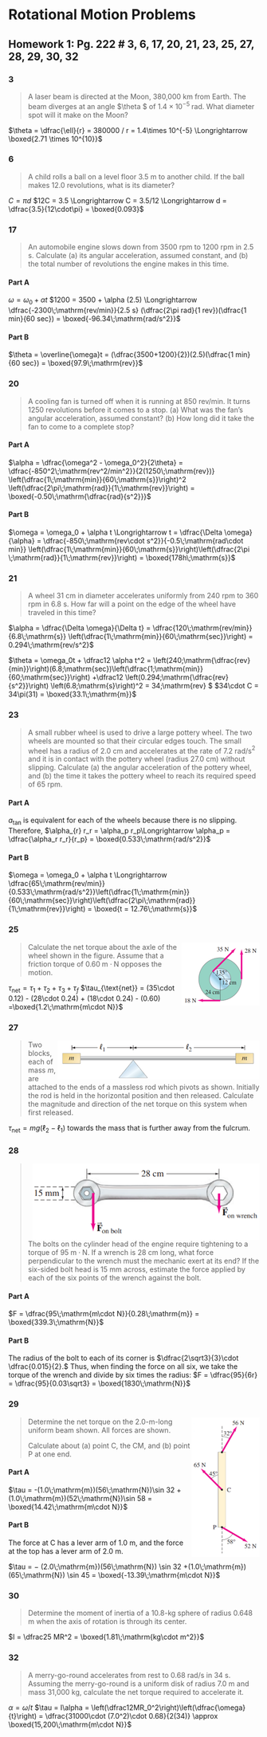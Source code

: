 # Rotational Motion Problems

## Homework 1: Pg. 222 # 3, 6, 17, 20, 21, 23, 25, 27, 28, 29, 30, 32

### 3

>A laser beam is directed at the Moon, 380,000 km from Earth. The beam diverges at an angle $\theta $ of $1.4\times 10^{-5}\;\mathrm{rad.}$ What diameter spot will it make on the Moon?

$\theta = \dfrac{\ell}{r} = 380000 / r = 1.4\times 10^{-5} \Longrightarrow \boxed{2.71 \times 10^{10}}$

### 6

> A child rolls a ball on a level floor 3.5 m to another child. If the ball makes 12.0 revolutions, what is its diameter?

$C = \pi d$
$12C = 3.5 \Longrightarrow C = 3.5/12 \Longrightarrow d = \dfrac{3.5}{12\cdot\pi} = \boxed{0.093}$

### 17

>An automobile engine slows down from 3500 rpm to 1200 rpm in 2.5 s. Calculate (a) its angular acceleration, assumed constant, and (b) the total number of revolutions the engine makes in this time.

#### Part A

$\omega = \omega_0 + \alpha t$
$1200 = 3500 + \alpha (2.5) \Longrightarrow \dfrac{-2300\;\mathrm{rev/min}}{2.5 s} (\dfrac{2\pi rad}{1 rev})(\dfrac{1 min}{60 sec}) = \boxed{-96.34\;\mathrm{rad/s^2}}$

#### Part B

$\theta = \overline{\omega}t = (\dfrac{3500+1200}{2})(2.5)(\dfrac{1 min}{60 sec}) = \boxed{97.9\;\mathrm{rev}}$

### 20

>A cooling fan is turned off when it is running at 850 rev/min. It turns 1250 revolutions before it comes to a stop. (a) What was the fan’s angular acceleration, assumed constant? (b) How long did it take the fan to come to a complete stop?

#### Part A

$\alpha = \dfrac{\omega^2 - \omega_0^2}{2\theta} = \dfrac{-850^2\;\mathrm{rev^2/min^2}}{2(1250\;\mathrm{rev})} \left(\dfrac{1\;\mathrm{min}}{60\;\mathrm{s}}\right)^2 \left(\dfrac{2\pi\;\mathrm{rad}}{1\;\mathrm{rev}}\right) = \boxed{-0.50\;\mathrm{\dfrac{rad}{s^2}}}$

#### Part B

$\omega = \omega_0 + \alpha t \Longrightarrow t = \dfrac{\Delta \omega}{\alpha} = \dfrac{-850\;\mathrm{rev\cdot s^2}}{-0.5\;\mathrm{rad\cdot min}} \left(\dfrac{1\;\mathrm{min}}{60\;\mathrm{s}}\right)\left(\dfrac{2\pi \;\mathrm{rad}}{1\;\mathrm{rev}}\right) = \boxed{178h\;\mathrm{s}}$

### 21

>A wheel 31 cm in diameter accelerates uniformly from 240 rpm to 360 rpm in 6.8 s. How far will a point on the edge of the wheel have traveled in this time?

$\alpha = \dfrac{\Delta \omega}{\Delta t} = \dfrac{120\;\mathrm{rev/min}}{6.8\;\mathrm{s}} \left(\dfrac{1\;\mathrm{min}}{60\;\mathrm{sec}}\right) = 0.294\;\mathrm{rev/s^2}$

$\theta = \omega_0t + \dfrac12 \alpha t^2 = \left(240\;\mathrm{\dfrac{rev}{min}}\right)(6.8\;\mathrm{sec})\left(\dfrac{1\;\mathrm{min}}{60\;\mathrm{sec}}\right) +\dfrac12 \left(0.294\;\mathrm{\dfrac{rev}{s^2}}\right) \left(6.8\;\mathrm{s}\right)^2 = 34\;\mathrm{rev} $
$34\cdot C = 34\pi(31) = \boxed{33.1\;\mathrm{m}}$

### 23

>A small rubber wheel is used to drive a large pottery wheel. The two wheels are mounted so that their circular edges touch. The small wheel has a radius of 2.0 cm and accelerates at the rate of 7.2 rad/s$^2$ and it is in contact with the pottery wheel (radius 27.0 cm) without slipping. Calculate (a) the angular acceleration of the pottery wheel, and (b) the time it takes the pottery wheel to reach its required speed of 65 rpm.

#### Part A

$a_{\text{tan}}$ is equivalent for each of the wheels because there is no slipping. Therefore, $\alpha_{r} r_r = \alpha_p r_p\Longrightarrow \alpha_p = \dfrac{\alpha_r r_r}{r_p} = \boxed{0.533\;\mathrm{rad/s^2}}$

#### Part B

$\omega = \omega_0 + \alpha t \Longrightarrow \dfrac{65\;\mathrm{rev/min}}{0.533\;\mathrm{rad/s^2}}\left(\dfrac{1\;\mathrm{min}}{60\;\mathrm{sec}}\right)\left(\dfrac{2\pi\;\mathrm{rad}}{1\;\mathrm{rev}}\right) = \boxed{t = 12.76\;\mathrm{s}}$

### 25

> <img src="../images/Problem%208-25.png" style="zoom:50%;float:right;overflow:auto;" /> Calculate the net torque about the axle of the wheel shown in the figure. Assume that a friction torque of $0.60\;\mathrm{m\cdot N}$ opposes the motion. 

$\tau_{\text{net}} = \tau_1 + \tau_2 + \tau_3 + \tau_f$
$\tau_{\text{net}} = (35\cdot 0.12) - (28\cdot 0.24) + (18\cdot 0.24) - (0.60) =\boxed{1.2\;\mathrm{m\cdot N}}$

### 27

> <img src="../images/Problem%208-27.png" style="zoom:60%;float:right" /> Two blocks, each of mass $m$, are attached to the ends of a massless rod which pivots as shown. Initially the rod is held in the horizontal position and then released. Calculate the magnitude and direction of the net torque on this system when first released. 

$\tau_{\text{net}} = mg(\ell_2 - \ell_1)\textsf{ towards the mass that is further away from the fulcrum.}$

### 28

> <img src="../images/Problem%208-28.png" style="zoom:75%;float:right;overflow:auto;" /> The bolts on the cylinder head of the engine require tightening to a torque of $95 \;\mathrm{m\cdot N}$. If a wrench is 28 cm long, what force perpendicular to the wrench must the mechanic exert at its end? If the six-sided bolt head is 15 mm across, estimate the force applied by each of the six points of the wrench against the bolt.

#### Part A

$F = \dfrac{95\;\mathrm{m\cdot N}}{0.28\;\mathrm{m}} = \boxed{339.3\;\mathrm{N}}$

#### Part B

The radius of the bolt to each of its corner is $\dfrac{2\sqrt3}{3}\cdot \dfrac{0.015}{2}.$
Thus, when finding the force on all six, we take the torque of the wrench and divide by six times the radius:
$F = \dfrac{95}{6r} = \dfrac{95}{0.03\sqrt3} = \boxed{1830\;\mathrm{N}}$

### 29

> <img src="../images/Problem%208-29.png" style="zoom:50%;float:right;rotate:90;" /> Determine the net torque on the 2.0-m-long uniform beam shown. All forces are shown. 
>
> Calculate about 
> (a) point C, the CM, and 
> (b) point P at one end.

#### Part A

$\tau = -(1.0\;\mathrm{m})(56\;\mathrm{N})\sin 32 + (1.0\;\mathrm{m})(52\;\mathrm{N})\sin 58 = \boxed{14.42\;\mathrm{m\cdot N}}$

#### Part B

The force at C has a lever arm of 1.0 m, and the force at the top has a lever arm of 2.0 m. 

$\tau = − (2.0\;\mathrm{m})(56\;\mathrm{N}) \sin 32 +(1.0\;\mathrm{m})(65\;\mathrm{N}) \sin 45 = \boxed{-13.39\;\mathrm{m\cdot N}}$

### 30

> Determine the moment of inertia of a 10.8-kg sphere of radius 0.648 m when the axis of rotation is through its center.

$I = \dfrac25 MR^2 = \boxed{1.81\;\mathrm{kg\cdot m^2}}$

### 32

> A merry-go-round accelerates from rest to 0.68 rad/s in 34 s. Assuming the merry-go-round is a uniform disk of radius 7.0 m and mass 31,000 kg, calculate the net torque required to accelerate it.

$\alpha = \omega / t$
$\tau = I\alpha = \left(\dfrac12MR_0^2\right)\left(\dfrac{\omega}{t}\right) = \dfrac{31000\cdot (7.0^2)\cdot 0.68}{2(34)} \approx \boxed{15,200\;\mathrm{m\cdot N}}$
